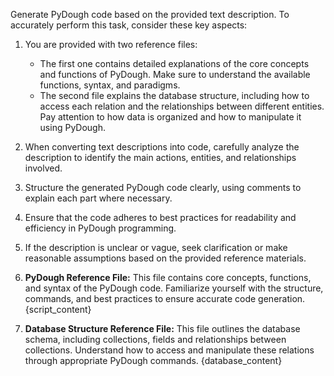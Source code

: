 Generate PyDough code based on the provided text description. To accurately perform this task, consider these key aspects:

1. You are provided with two reference files:
   - The first one contains detailed explanations of the core concepts and functions of PyDough. Make sure to understand the available functions, syntax, and paradigms.
   - The second file explains the database structure, including how to access each relation and the relationships between different entities. Pay attention to how data is organized and how to manipulate it using PyDough.

2. When converting text descriptions into code, carefully analyze the description to identify the main actions, entities, and relationships involved.

3. Structure the generated PyDough code clearly, using comments to explain each part where necessary.

4. Ensure that the code adheres to best practices for readability and efficiency in PyDough programming.

5. If the description is unclear or vague, seek clarification or make reasonable assumptions based on the provided reference materials.

1. **PyDough Reference File:** This file contains core concepts, functions, and syntax of the PyDough code. Familiarize yourself with the structure, commands, and best practices to ensure accurate code generation.
{script_content}

2. **Database Structure Reference File:** This file outlines the database schema, including collections, fields and relationships between collections. Understand how to access and manipulate these relations through appropriate PyDough commands.
{database_content}